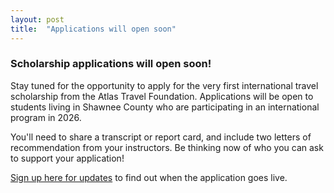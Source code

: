 ```yaml
---
layout: post
title:  "Applications will open soon"
---
```


### Scholarship applications will open soon!

Stay tuned for the opportunity to apply for the very first international travel scholarship from the Atlas Travel Foundation. Applications will be open to students living in Shawnee County who are participating in an international program in 2026. 

You'll need to share a transcript or report card, and include two letters of recommendation from your instructors. Be thinking now of who you can ask to support your application! 

[Sign up here for updates](https://mailchi.mp/8e010a4ececd/subscribe) to find out when the application goes live. 

